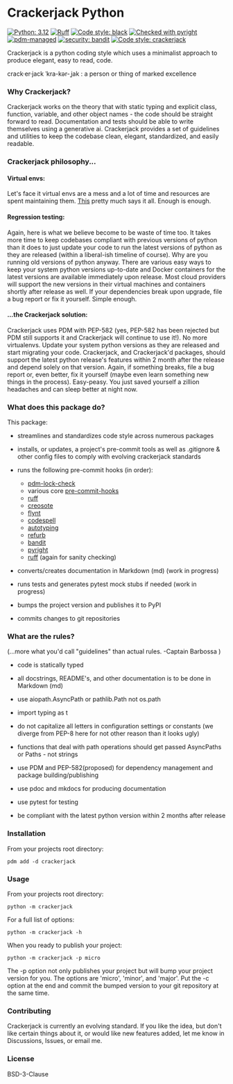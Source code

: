 # Crackerjack Python

[![Python: 3.12](https://img.shields.io/badge/python-3.12%2B-blue)](https://docs.python.org/3/)
[![Ruff](https://img.shields.io/endpoint?url=https://raw.githubusercontent.com/astral-sh/ruff/main/assets/badge/v2.json)](https://github.com/astral-sh/ruff)
[![Code style: black](https://img.shields.io/badge/code%20style-black-000000.svg)](https://github.com/ambv/black)
[![Checked with pyright](https://microsoft.github.io/pyright/img/pyright_badge.svg)](https://microsoft.github.io/pyright/)
[![pdm-managed](https://img.shields.io/badge/pdm-managed-blueviolet)](https://pdm.fming.dev)
[![security: bandit](https://img.shields.io/badge/security-bandit-yellow.svg)](https://github.com/PyCQA/bandit)
[![Code style: crackerjack](https://img.shields.io/badge/code%20style-crackerjack-000042)](https://github.com/lesleslie/crackerjack)

Crackerjack is a python coding style which uses a minimalist approach to produce elegant, easy to read, code.

crack·​er·​jack ˈkra-kər-ˌjak
: a person or thing of marked excellence

### **Why Crackerjack?**

Crackerjack works on the theory that with static typing and explicit class,
function, variable, and other object names - the code should be
straight forward to read. Documentation and tests should be able to write themselves using a generative ai.
Crackerjack provides a set of guidelines and utilities to keep the codebase clean, elegant, standardized, and
easily readable.

### **Crackerjack philosophy...**

#### Virtual envs:

Let's face it virtual envs are a mess and a lot of time and resources are
spent maintaining them. [This](https://miro.medium.com/v2/resize:fit:984/format:webp/1*mHrDuetdLskvNHYucD9u3g.png) pretty
much says it all. Enough is enough.

#### Regression testing:

Again, here is what we believe become to be waste of time too. It takes more time to keep codebases compliant
with previous versions of python than it does to just update your code to run the latest versions of python
as they are released (within a liberal-ish timeline of course). Why are you running old versions of python anyway.
There are various easy ways to keep your system python versions up-to-date and
Docker containers for the latest versions are available immediately upon release. Most cloud providers
will support the new versions in their virtual machines and containers shortly after release as well. If your dependencies
break upon upgrade, file a bug report or fix it yourself. Simple enough.

#### ...the Crackerjack solution:

Crackerjack uses PDM with PEP-582 (yes, PEP-582 has been rejected but PDM still supports it and Crackerjack will continue to use it!).
No more virtualenvs. Update your system python versions as they are released and start
migrating your code. Crackerjack, and Crackerjack'd packages, should support the latest
python release's features within 2 month after the release and depend solely on that version. Again, if
something breaks, file a bug report or, even better, fix it yourself (maybe even learn something new things in the process).
Easy-peasy. You just saved yourself a zillion headaches and can sleep
better at night now.

### **What does this package do?**

This package:

- streamlines and standardizes code style across numerous packages

- installs, or updates, a project's pre-commit tools as well as .gitignore & other config files
  to comply with evolving crackerjack standards

- runs the following pre-commit hooks (in order):
  * [pdm-lock-check](https://github.com/pdm-project/pdm)
  * various core [pre-commit-hooks](https://github.com/pre-commit/pre-commit-hooks)
  * [ruff](https://github.com/charliermarsh/ruff-pre-commit)
  * [creosote](https://github.com/fredrikaverpil/creosote)
  * [flynt](https://github.com/ikamensh/flynt/)
  * [codespell](https://github.com/codespell-project/codespell)
  * [autotyping](https://github.com/JelleZijlstra/autotyping)
  * [refurb](https://github.com/dosisod/refurb)
  * [bandit](https://github.com/PyCQA/bandit)
  * [pyright](https://github.com/RobertCraigie/pyright-python)
  * [ruff](https://github.com/charliermarsh/ruff-pre-commit) (again for sanity checking)

- converts/creates documentation in Markdown (md) (work in progress)

- runs tests and generates pytest mock stubs if needed (work in progress)

- bumps the project version and publishes it to PyPI

- commits changes to git repositories

### **What are the rules?**

(...more what you'd call "guidelines" than actual rules. -Captain Barbossa )

- code is statically typed

- all docstrings, README's, and other documentation is to be done in Markdown (md)

- use aiopath.AsyncPath or pathlib.Path not os.path

- import typing as t

- do not capitalize all letters in configuration settings or constants (we diverge from PEP-8 here
 for not other reason than it looks ugly)

- functions that deal with path operations should get passed AsyncPaths or Paths - not strings

- use PDM and PEP-582(proposed) for dependency management and package building/publishing

- use pdoc and mkdocs for producing documentation

- use pytest for testing

- be compliant with the latest python version within 2 months after release



[//]: # (- variable docstrings are supported as outlined in)

[//]: # (  [PEP-224]&#40;https://www.python.org/dev/peps/pep-0224/&#41; as well as the module-level)

[//]: # (  __pdoc__ dictionary &#40;see [pdoc docs]&#40;)

[//]: # (  https://pdoc3.github.io/pdoc/doc/pdoc/#overriding-docstrings-with-__pdoc__&#41;&#41;)


### **Installation**

From your projects root directory:

```pdm add -d crackerjack```

### **Usage**

From your projects root directory:

```python -m crackerjack```

For a full list of options:

```python -m crackerjack -h```

When you ready to publish your project:

``python -m crackerjack -p micro``

The -p option not only publishes your project but will bump your
project version for you. The options are 'micro', 'minor', and 'major'.
Put the -c option at the end and commit the bumped version to your git
repository at the same time.

### **Contributing**

Crackerjack is currently an evolving standard. If you like the idea, but don't like certain things about it, or
would like new features added, let me know in Discussions, Issues, or email me.

### **License**

BSD-3-Clause
